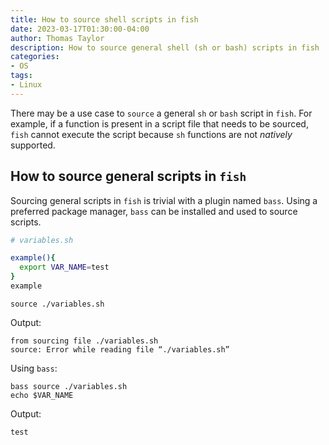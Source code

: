```yaml
---
title: How to source shell scripts in fish
date: 2023-03-17T01:30:00-04:00
author: Thomas Taylor
description: How to source general shell (sh or bash) scripts in fish
categories:
- OS
tags:
- Linux
---
```


There may be a use case to `source` a general `sh` or `bash` script in `fish`. For example, if a function is present in a script file that needs to be sourced, `fish` cannot execute the script because `sh` functions are not _natively_ supported.

## How to source general scripts in `fish`

Sourcing general scripts in `fish` is trivial with a plugin named `bass`. Using a preferred package manager, `bass` can be installed and used to source scripts.

```bash
# variables.sh

example(){
  export VAR_NAME=test	
}
example
```

```shell
source ./variables.sh
```

Output:

```text
from sourcing file ./variables.sh
source: Error while reading file “./variables.sh”
```

Using `bass`:

```shell
bass source ./variables.sh
echo $VAR_NAME
```

Output:

```text
test
```